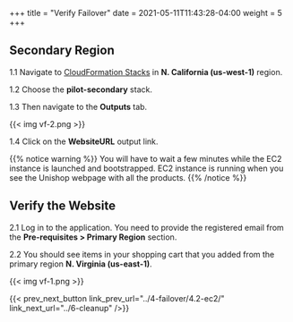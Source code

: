 +++
title = "Verify Failover"
date =  2021-05-11T11:43:28-04:00
weight = 5
+++

## Secondary Region

1.1 Navigate to [CloudFormation Stacks](https://console.aws.amazon.com/cloudformation/home?region=us-west-1#/stacks/) in **N. California (us-west-1)** region.

1.2 Choose the **pilot-secondary** stack.

1.3 Then navigate to the **Outputs** tab.

{{< img vf-2.png >}}

1.4 Click on the **WebsiteURL** output link.

{{% notice warning %}}
You will have to wait a few minutes while the EC2 instance is launched and bootstrapped.  EC2 instance is running when you see the Unishop webpage with all the products.
{{% /notice %}}

## Verify the Website

2.1 Log in to the application. You need to provide the registered email from the **Pre-requisites > Primary Region** section.

2.2 You should see items in your shopping cart that you added from the primary region **N. Virginia (us-east-1)**.

{{< img vf-1.png >}}

{{< prev_next_button link_prev_url="../4-failover/4.2-ec2/" link_next_url="../6-cleanup" />}}